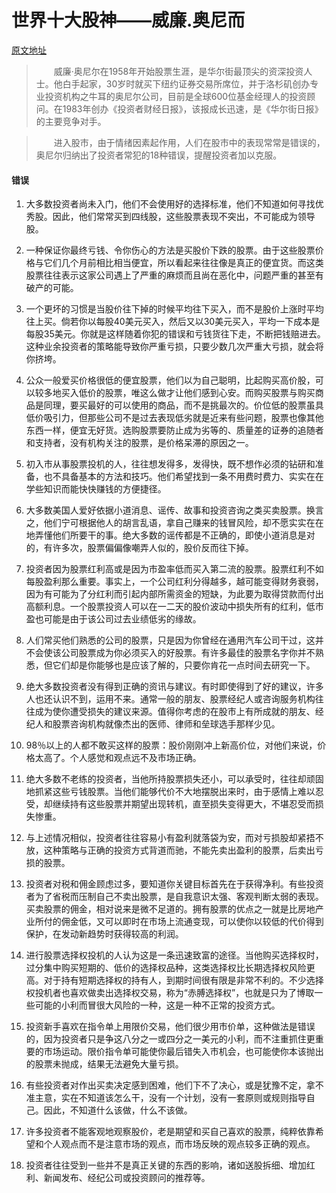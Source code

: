 # 世界十大股神——威廉.奥尼而
[原文地址](http://www.360doc.com/content/17/0913/19/15694863_686844122.shtml)


>　　威廉·奥尼尔在1958年开始股票生涯，是华尔街最顶尖的资深投资人士。他白手起家，30岁时就买下纽约证券交易所席位，并于洛杉矶创办专业投资机构之牛耳的奥尼尔公司，目前是全球600位基金经理人的投资顾问。在1983年创办《投资者财经日报》，该报成长迅速，是《华尔街日报》的主要竞争对手。

> 　　进入股市，由于情绪因素起作用，人们在股市中的表现常常是错误的，奥尼尔归纳出了投资者常犯的18种错误，提醒投资者加以克服。


#### 错误

1. 大多数投资者尚未入门，他们不会使用好的选择标准，他们不知道如何寻找优秀股。因此，他们常常买到四线股，这些股票表现不突出，不可能成为领导股。


2. 一种保证你最终亏钱、令你伤心的方法是买股价下跌的股票。由于这些股票价格与它们几个月前相比相当便宜，所以看起来往往像是真正的便宜货。而这类股票往往表示这家公司遇上了严重的麻烦而且尚在恶化中，问题严重的甚至有破产的可能。


3. 一个更坏的习惯是当股价往下掉的时候平均往下买入，而不是股价上涨时平均往上买。倘若你以每股40美元买入，然后又以30美元买入，平均一下成本是每股35美元。你就是这样随着你犯的错误和亏钱货往下走，不断把钱赔进去。这种业余投资者的策略能导致你严重亏损，只要少数几次严重大亏损，就会将你挤垮。


4. 公众一般爱买价格很低的便宜股票，他们以为自己聪明，比起购买高价股，可以较多地买入低价的股票，唯这么做才让他们感到心安。而购买股票与购买商品是同理，要买最好的可以使用的商品，而不是挑最次的。价位低的股票虽具低价吸引力，但那些公司不是过去表现低劣就是近来有些问题，股票也像其他东西一样，便宜无好货。选购股票要防止成为劣等的、质量差的证券的追随者和支持者，没有机构关注的股票，是价格呆滞的原因之一。


5. 初入市从事股票投机的人，往往想发得多，发得快，既不想作必须的钻研和准备，也不具备基本的方法和技巧。他们希望找到一条不用费时费力、实实在在学些知识而能快快赚钱的方便捷径。


6. 大多数美国人爱好依据小道消息、谣传、故事和投资咨询之类买卖股票。换言之，他们宁可根据他人的胡言乱语，拿自己赚来的钱冒风险，却不愿实实在在地弄懂他们所要干的事。绝大多数的谣传都是不正确的，即使小道消息是对的，有许多次，股票偏偏像嘲弄人似的，股价反而往下掉。


7. 投资者因为股票红利高或是因为市盈率低而买入第二流的股票。股票红利不如每股盈利那么重要。事实上，一个公司红利分得越多，越可能变得财务衰弱，因为有可能为了分红利而引起内部所需资金的短缺，为此要为取得贷款而付出高额利息。一个股票投资人可以在一二天的股价波动中损失所有的红利，低市盈也可能是由于该公司过去业绩低劣的缘故。


8. 人们常买他们熟悉的公司的股票，只是因为你曾经在通用汽车公司干过，这并不会使该公司股票成为你必须买入的好股票。有许多最佳的股票名字你并不熟悉，但它们却是你能够也是应该了解的，只要你肯花一点时间去研究一下。


9. 绝大多数投资者没有得到正确的资讯与建议。有时即使得到了好的建议，许多人也还认识不到，运用不来。通常一般的朋友、股票经纪人或咨询服务机构往往成为使你遭受损失的建议来源。值得你考虑的在股市上有所成就的朋友、经纪人和股票咨询机构就像杰出的医师、律师和垒球选手那样少见。


10. 98％以上的人都不敢买这样的股票：股价刚刚冲上新高价位，对他们来说，价格太高了。个人感觉和观点远不及市场正确。


11. 绝大多数不老练的投资者，当他所持股票损失还小，可以承受时，往往却顽固地抓紧这些亏钱股票。当他们能够代价不大地摆脱出来时，由于感情上难以忍受，却继续持有这些股票并期望出现转机，直至损失变得更大，不堪忍受而损失惨重。


12. 与上述情况相似，投资者往往容易小有盈利就落袋为安，而对亏损股却紧捂不放，这种策略与正确的投资方式背道而驰，不能先卖出盈利的股票，后卖出亏损的股票。


13. 投资者对税和佣金顾虑过多，要知道你关键目标首先在于获得净利。有些投资者为了省税而压制自己不卖出股票，是自我意识太强、客观判断太弱的表现。买卖股票的佣金，相对说来是微不足道的。拥有股票的优点之一就是比房地产业所付的佣金低，又可以即时在市场上流通变现，可以使你以较低的代价得到保护，在发动新趋势时获得较高的利润。


14. 进行股票选择权投机的人认为这是一条迅速致富的途径。当他购买选择权时，过分集中购买短期的、低价的选择权品种，这类选择权比长期选择权风险更高。对于持有短期选择权的持有人，到期时间很有限是非常不利的。不少选择权投机者也喜欢做卖出选择权交易，称为“赤膊选择权”，也就是只为了博取一些可能的小利而冒很大风险的一种，这是一种不正常的投资方式。


15. 投资新手喜欢在指令单上用限价交易，他们很少用市价单，这种做法是错误的，因为投资者只是争这八分之一或四分之一美元的小利，而不注重抓住更重要的市场运动。限价指令单可能使你最后错失入市机会，也可能使你本该抛出的股票未抛成，结果无法避免大量亏损。


16. 有些投资者对作出买卖决定感到困难，他们下不了决心，或是犹豫不定，拿不准主意，实在不知道该怎么干，没有一个计划，没有一套原则或规则指导自己。因此，不知道什么该做，什么不该做。


17. 许多投资者不能客观地观察股价，老是期望和买自己喜欢的股票，纯粹依靠希望和个人观点而不是注意市场的观点，而市场反映的观点较多正确的观点。



18. 投资者往往受到一些并不是真正关键的东西的影响，诸如送股拆细、增加红利、新闻发布、经纪公司或投资顾问的推荐等。







